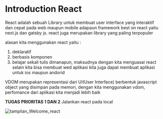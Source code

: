 **<h1>Introduction React</h1>**

React adalah sebuah Library untuk membuat user interface yang interaktif dan cepat pada web maupun mobile
adapaun framework best on react yaitu next.js dan gatsby js. react juga merupakan library yang paling terpopuler

alasan kita menggunakan react yaitu :
1. deklaratif
2. berbasis komponen
3. belajar sekali tulis dimanapun, maksudnya dengan kita menguasai react selain kita bisa membuat wed aplikasi kita juga dapat membuat aplikasi untuk ios maupun andorid

VDOM merupakan representasi dari UI(User Interface) berbentuk javascript object yang disimpan pada memori, dengan kita menggunakan vdom, perfomance dari aplikasi kita menjadi lebih baik


**TUGAS PRIORITAS 1 DAN 2**
Jalankan react pada local

![tampilan_Welcome_react](https://github.com/julydsp/React_July-Dwi-Saputra/blob/feat/introduction_React/11_introductionReact/screenshot/Screenshot%20(408).png?row=true)